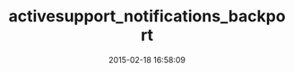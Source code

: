---
layout: post
title:  "activesupport_notifications_backport"
repo:   "technoweenie/activesupport_notifications_backport"
date:   2015-02-18 16:58:09
gemurl: http://github.com/technoweenie/activesupport_notifications_backport
---